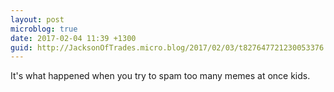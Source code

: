 ```yaml
---
layout: post
microblog: true
date: 2017-02-04 11:39 +1300
guid: http://JacksonOfTrades.micro.blog/2017/02/03/t827647721230053376.html
---
```

It's what happened when you try to spam too many memes at once kids.

